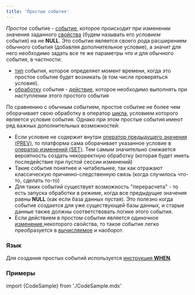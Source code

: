 ```yaml
---
title: 'Простые события'
---
```


*Простое* событие - [событие](События.md), которое происходит при изменении значения заданного [свойства](Свойства.md) (будем называть его *условием* события) на не **NULL**. Это событие является своего рода расширением обычного события (добавляя дополнительное условие), а значит для него необходимо задать все те же параметры что и для обычного события, в частности:

-   [тип](События.md#типы-событий) события, которое определяет момент времени, когда это простое событие будет возникать (в том числе проверяться условие).
-   [обработку](События.md) события - [действие](Действия.md), которое необходимо выполнять при наступлении этого простого события

По сравнению с обычным событием, простое событие не более чем оборачивает свою обработку в оператор [цикла](Цикл_FOR.md), условием которого является условие события. Однако при этом простые события имеют ряд важных дополнительных возможностей:

-   Если условие не содержит внутри [оператор предыдущего значения (PREV)](Предыдущее_значение_PREV.md), то платформа сама оборачивает указанное условие в [оператор изменений (SET)](Операторы_изменений_SET_CHANGED_....md). Тем самым значительно снижается вероятность создать некорректную обработку (которая будет иметь последействие при пустой сессии изменений)
-   Такие события понятнее и читабельнее, так как отражают классическую причинно-следственную связь (когда случилось что-то, сделать то-то)
-   Для таких событий существует возможность "перерасчета" - то есть запуска обработки в режиме, когда все предыдущие значения равны **NULL** (как если база данных пустая). Это полезно когда событие создается для уже существующей базы данных, и старые данные также должны соответствовать логике этого события.
-   Если действием в простом событии является одиночное [изменение ](Изменение_свойства_CHANGE.md)некоторого свойства, то такое событие легко преобразуется в [вычисляемое](Вычисляемые_события.md) и наоборот.

### Язык

Для создания простых событий используется [инструкция **WHEN**](Инструкция_WHEN.md).

### Примеры

import {CodeSample} from './CodeSample.mdx'

<CodeSample url="https://ru-documentation.lsfusion.org/sample?file=InstructionSample&block=when"/>
